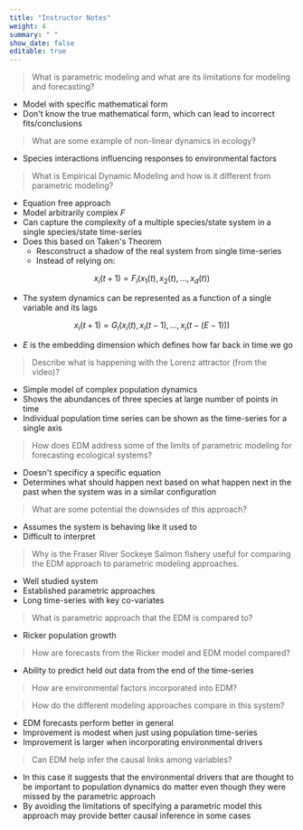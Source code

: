 ```yaml
---
title: "Instructor Notes"
weight: 4
summary: " "
show_date: false
editable: true
---
```


<script type="text/javascript"
  src="https://cdn.mathjax.org/mathjax/latest/MathJax.js?config=TeX-AMS-MML_HTMLorMML">
</script>

> What is parametric modeling and what are its limitations for modeling and forecasting?

* Model with specific mathematical form
* Don't know the true mathematical form, which can lead to incorrect fits/conclusions

> What are some example of non-linear dynamics in ecology?

* Species interactions influencing responses to environmental factors

> What is Empirical Dynamic Modeling and how is it different from parametric modeling?

* Equation free approach
* Model arbitrarily complex *F*
* Can capture the complexity of a multiple species/state system in a single
  species/state time-series
* Does this based on Taken's Theorem
    * Resconstruct a shadow of the real system from single time-series
    * Instead of relying on:

$$x_i(t+1) = F_i\left(x_1(t), x_2(t), \dots, x_d(t)\right)$$

* The system dynamics can be represented as a function of a single variable and its lags

$$x_i(t+1) = G_i\left(x_i(t), x_i(t-1), \dots, x_i(t-(E-1))\right)$$

* $E$ is the embedding dimension which defines how far back in time we go

> Describe what is happening with the Lorenz attractor (from the video)?

* Simple model of complex population dynamics
* Shows the abundances of three species at large number of points in time
* Individual population time series can be shown as the time-series for a single axis

> How does EDM address some of the limits of parametric modeling for forecasting ecological systems?

* Doesn't specificy a specific equation
* Determines what should happen next based on what happen next in the past when the system was in a similar configuration

> What are some potential the downsides of this approach? 

* Assumes the system is behaving like it used to
* Difficult to interpret

> Why is the Fraser River Sockeye Salmon fishery useful for comparing the EDM approach to parametric modeling approaches.

* Well studied system
* Established parametric approaches
* Long time-series with key co-variates

> What is parametric approach that the EDM is compared to?

* Ricker population growth

> How are forecasts from the Ricker model and EDM model compared?

* Ability to predict held out data from the end of the time-series

> How are environmental factors incorporated into EDM?

> How do the different modeling approaches compare in this system?

* EDM forecasts perform better in general
* Improvement is modest when just using population time-series
* Improvement is larger when incorporating environmental drivers

> Can EDM help infer the causal links among variables?

* In this case it suggests that the environmental drivers that are thought to be important to population dynamics do matter even though they were missed by the parametric approach
* By avoiding the limitations of specifying a parametric model this approach may provide better causal inference in some cases